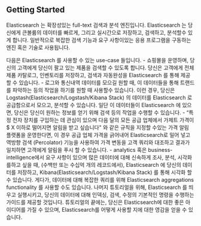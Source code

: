 ## Getting Started

 Elasticsearch 는 확장성있는 full-text 검색과 분석 엔진입니다. Elasticsearch 는 당신에게 큰볼륨의 데이터를 빠르게, 그리고 실시간으로 저장하고, 검색하고, 분석할수 있게 합니다. 일반적으로 복잡한 검색 기능과 요구 사항이있는 응용 프로그램을 구동하는 엔진 혹은 기술로 사용됩니다.

 다음은 Elasticsearch 를 사용할 수 있는 use-case 들입니다.
	- 쇼핑몰을 운영하며, 당신의 고객에게 당신이 팔고 있는 제품을 검색할 수 있도록 합니다. 당신은 고객에게 전체 제품 카탈로그, 인벤토리를 저장하고, 검색과 자동완성을  Elasticsearch 를 통해 제공할 수 있습니다.
	- 로그와 통신내역 데이터를 모으길 원할 때, 이 데이터들을 통해 트랜드를 파악하는 등의 작업을 하기를 원할 때 사용할수 있습니다. 이런 경우, 당신은 Logstash(Elasticsearch/Logstash/Kibana Stack) 의 데이터를 Elasticsearch 로 공급함으로서 모으고, 분석할 수 있습니다. 일단 이 데이터들이 Elasticsearch 에 있으면, 당신은 당신이 원하는 정보를 얻기 위해 검색 등의 작업을 수행할 수 있습니다.
	- “특정 전자 장치를 구입하는 데 관심이 있으며 다음 달의 모든 공급 업체에서 가제트 가격이 $ X 이하로 떨어지면 알림을 받고 싶습니다" 와 같은 규칙을 지정할 수있는 가격 알림 플랫폼을 운영한다면, 이 경우 공급 업체 가격을 긁어내어 Elasticsearch로 밀어 넣고 역방향 검색 (Percolator) 기능을 사용하여 가격 변동을 고객 쿼리와 대조하고 결과가 일치하면 고객에게 알림을 푸시 할 수 있습니다.
	- analytics 혹은 business-intelligence에서 요구 사항이 있으며 많은 데이터에 대해 신속하게 조사, 분석, 시각화를하고 싶을 때, (수백만 또는 수십억 개의 레코드에서), Elasticsearch 에 당신의 데이터를 저장하고, Kibana(Elasticsearch/Logstash/Kibana Stack)  를 통해 시각화 할 수 있습니다. 게다가, 데이터에 대해 복잡한 쿼리를 위해 Elasticsearch aggregations functionality 를 사용할 수도 있습니다.
 나머지 튜토리얼을 위해, Elasticsearch 를 띄우고 실행시키고, 당신의 데이터에 대해 인덱싱, 검색, 수정의 기본적인 명령을 수행하는 가이드를 제공할 것입니다. 튜토리얼의 끝에는, 당신은 Elasticsearch에 대한 좋은 아이디어를 가질 수 있으며, Elasticsearch를 어떻게 사용할 지에 대한 영감을 얻을 수 있습니다.

